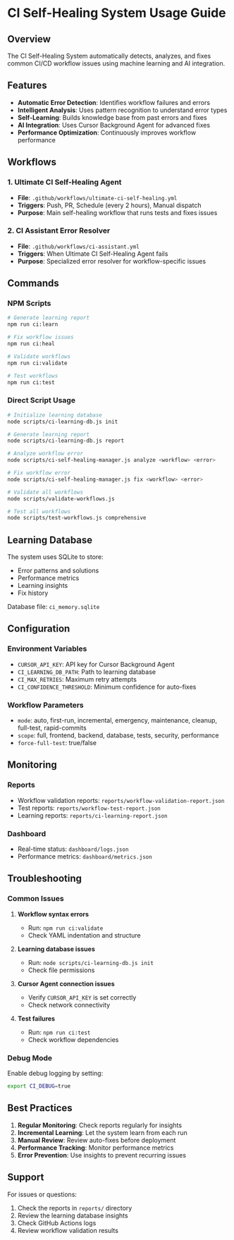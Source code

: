 # CI Self-Healing System Usage Guide

## Overview

The CI Self-Healing System automatically detects, analyzes, and fixes common CI/CD workflow issues using machine learning and AI integration.

## Features

- **Automatic Error Detection**: Identifies workflow failures and errors
- **Intelligent Analysis**: Uses pattern recognition to understand error types
- **Self-Learning**: Builds knowledge base from past errors and fixes
- **AI Integration**: Uses Cursor Background Agent for advanced fixes
- **Performance Optimization**: Continuously improves workflow performance

## Workflows

### 1. Ultimate CI Self-Healing Agent

- **File**: `.github/workflows/ultimate-ci-self-healing.yml`
- **Triggers**: Push, PR, Schedule (every 2 hours), Manual dispatch
- **Purpose**: Main self-healing workflow that runs tests and fixes issues

### 2. CI Assistant Error Resolver

- **File**: `.github/workflows/ci-assistant.yml`
- **Triggers**: When Ultimate CI Self-Healing Agent fails
- **Purpose**: Specialized error resolver for workflow-specific issues

## Commands

### NPM Scripts

```bash
# Generate learning report
npm run ci:learn

# Fix workflow issues
npm run ci:heal

# Validate workflows
npm run ci:validate

# Test workflows
npm run ci:test
```

### Direct Script Usage

```bash
# Initialize learning database
node scripts/ci-learning-db.js init

# Generate learning report
node scripts/ci-learning-db.js report

# Analyze workflow error
node scripts/ci-self-healing-manager.js analyze <workflow> <error>

# Fix workflow error
node scripts/ci-self-healing-manager.js fix <workflow> <error>

# Validate all workflows
node scripts/validate-workflows.js

# Test all workflows
node scripts/test-workflows.js comprehensive
```

## Learning Database

The system uses SQLite to store:

- Error patterns and solutions
- Performance metrics
- Learning insights
- Fix history

Database file: `ci_memory.sqlite`

## Configuration

### Environment Variables

- `CURSOR_API_KEY`: API key for Cursor Background Agent
- `CI_LEARNING_DB_PATH`: Path to learning database
- `CI_MAX_RETRIES`: Maximum retry attempts
- `CI_CONFIDENCE_THRESHOLD`: Minimum confidence for auto-fixes

### Workflow Parameters

- `mode`: auto, first-run, incremental, emergency, maintenance, cleanup, full-test, rapid-commits
- `scope`: full, frontend, backend, database, tests, security, performance
- `force-full-test`: true/false

## Monitoring

### Reports

- Workflow validation reports: `reports/workflow-validation-report.json`
- Test reports: `reports/workflow-test-report.json`
- Learning reports: `reports/ci-learning-report.json`

### Dashboard

- Real-time status: `dashboard/logs.json`
- Performance metrics: `dashboard/metrics.json`

## Troubleshooting

### Common Issues

1. **Workflow syntax errors**
   - Run: `npm run ci:validate`
   - Check YAML indentation and structure

2. **Learning database issues**
   - Run: `node scripts/ci-learning-db.js init`
   - Check file permissions

3. **Cursor Agent connection issues**
   - Verify `CURSOR_API_KEY` is set correctly
   - Check network connectivity

4. **Test failures**
   - Run: `npm run ci:test`
   - Check workflow dependencies

### Debug Mode

Enable debug logging by setting:

```bash
export CI_DEBUG=true
```

## Best Practices

1. **Regular Monitoring**: Check reports regularly for insights
2. **Incremental Learning**: Let the system learn from each run
3. **Manual Review**: Review auto-fixes before deployment
4. **Performance Tracking**: Monitor performance metrics
5. **Error Prevention**: Use insights to prevent recurring issues

## Support

For issues or questions:

1. Check the reports in `reports/` directory
2. Review the learning database insights
3. Check GitHub Actions logs
4. Review workflow validation results
